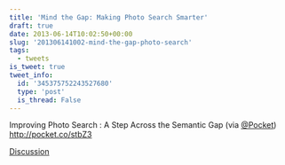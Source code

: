 ```yaml
---
title: 'Mind the Gap: Making Photo Search Smarter'
draft: true
date: 2013-06-14T10:02:50+00:00
slug: '201306141002-mind-the-gap-photo-search'
tags:
  - tweets
is_tweet: true
tweet_info:
  id: '345375752243527680'
  type: 'post'
  is_thread: False
---
```




Improving Photo Search : A Step Across the Semantic Gap (via [@Pocket](https://x.com/Pocket)) <http://pocket.co/stbZ3>

[Discussion](https://x.com/sytelus/status/345375752243527680)
